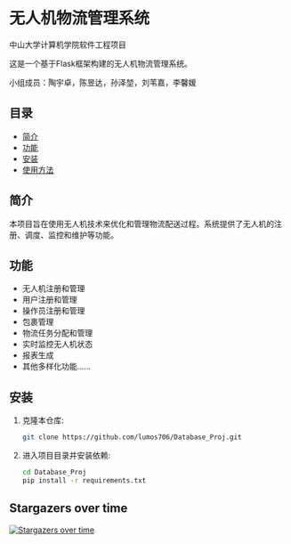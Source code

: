 # 无人机物流管理系统

中山大学计算机学院软件工程项目

这是一个基于Flask框架构建的无人机物流管理系统。

小组成员：陶宇卓，陈昱达，孙泽堃，刘苇嘉，李馨媛

## 目录

- [简介](#简介)
- [功能](#功能)
- [安装](#安装)
- [使用方法](#使用方法)

## 简介

本项目旨在使用无人机技术来优化和管理物流配送过程。系统提供了无人机的注册、调度、监控和维护等功能。

## 功能

- 无人机注册和管理
- 用户注册和管理
- 操作员注册和管理
- 包裹管理
- 物流任务分配和管理
- 实时监控无人机状态
- 报表生成
- 其他多样化功能......

## 安装

1. 克隆本仓库:
   ```bash
   git clone https://github.com/lumos706/Database_Proj.git

2. 进入项目目录并安装依赖:
   ```bash
   cd Database_Proj
   pip install -r requirements.txt


## Stargazers over time
[![Stargazers over time](https://starchart.cc/lumos706/Database_Proj.svg?variant=adaptive)](https://starchart.cc/lumos706/Database_Proj)

